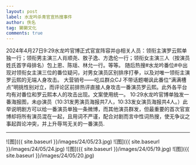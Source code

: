 ```yaml
---
layout: post
label: 水龙吟杀青官宣热搜事件
author: 佚名
tag: 獭獭文化
comments: true
---
```


2024年4月27日9:29水龙吟官博正式官宣阵容并@相关人员：领衔主演罗云熙单独一行；领衔男主演三人肖顺尧、敖子逸、方逸伦一行；领衔女主演三人（按演员姓氏首字母排名）包上恩、陈瑶、林允一行。等等。
随后热搜#水龙吟番位#中出现对领衔女主演三位的番位疑问，对男女演员区别排序打拳，以及对唯一领衔主演罗云熙的无端人身攻击。
大营销号——吃瓜群众CJ 不带话题嘲讽此番位“满满槽点”明挑性别对立，而评论区前排热评直接人身攻击一番演员罗云熙。此外各平台均有对番位和罗云熙本人的攻击出现。文案使用统一。
10:29水龙吟官博单独发一番海报图，未@演员（10:31发男演员海报共7人，10:33发女演员海报共4人。）此举说明剧方可以给一番演员单独一条微博，而其他演员群发，但最重要的首次官宣博却将所有演员混在一起，且用词不严谨，配合对剧而言中性词热搜，使无争议之事起舆论冲突，并上升辱骂无关的一番演员.



---

![图]({{ site.baseurl }}/images/24/05/23.jpg)
![图]({{ site.baseurl }}/images/24/05/24.jpg)
![图]({{ site.baseurl }}/images/24/05/19.jpg)
![图]({{ site.baseurl }}/images/24/05/20.jpg)
